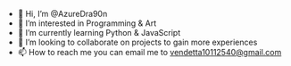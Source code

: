 - 👋 Hi, I’m @AzureDra90n
- 👀 I’m interested in Programming & Art
- 🌱 I’m currently learning Python & JavaScript
- 💞️ I’m looking to collaborate on projects to gain more experiences
- 📫 How to reach me you can email me to vendetta10112540@gmail.com

<!---
AzureDra90n/AzureDra90n is a ✨ special ✨ repository because its `README.md` (this file) appears on your GitHub profile.
You can click the Preview link to take a look at your changes.
--->
